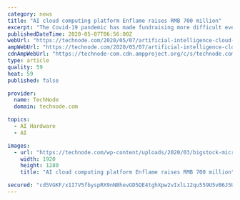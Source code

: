 ```yaml
---
category: news
title: "AI cloud computing platform Enflame raises RMB 700 million"
excerpt: "The Covid-19 pandemic has made fundraising more difficult even for artificial intelligence startups, a sector Beijing strongly supports."
publishedDateTime: 2020-05-07T06:56:00Z
webUrl: "https://technode.com/2020/05/07/artificial-intelligence-cloud-computing-platform-raises-rmb-700-million/"
ampWebUrl: "https://technode.com/2020/05/07/artificial-intelligence-cloud-computing-platform-raises-rmb-700-million/"
cdnAmpWebUrl: "https://technode-com.cdn.ampproject.org/c/s/technode.com/2020/05/07/artificial-intelligence-cloud-computing-platform-raises-rmb-700-million/"
type: article
quality: 59
heat: 59
published: false

provider:
  name: TechNode
  domain: technode.com

topics:
  - AI Hardware
  - AI

images:
  - url: "https://technode.com/wp-content/uploads/2020/03/bigstock-micro-chip-quantum-processor-259779781.jpg"
    width: 1920
    height: 1280
    title: "AI cloud computing platform Enflame raises RMB 700 million"

secured: "cd5VGKF/x1I7V5fbyspRX9nNBhevGD5QE4tghXpw2vIxlL12qu559U5vB6J5UP6bAXAtOdJc8Hq8tn7cw0BFNoG7KNMqxDntJh7daBSIyIosqy4/8c+Iq4Dyo+MPq1e0ZNyR9jjw6MtgjsndqCZN5LNw99xVBcPLRv7K76f3rlM7LdHfTiG50HGbovNOzJpf6ETBbDueUjaiDeg7yABSOqUD5TN1v/CoBptbcJogDCIRmHfnEZwqKDNTx41hIlRtM6KYZ2QZnq3R5nQ6YGXhCMjImUcP6H9jAM0Md2KloCL3R6uBdbOZ2kvdE4RmVjzWd47gDHhNLC5nZeB+dQSGClzNJ4iatW/Fo2kj4KWzgnsrYRxzVn7O/2eIuqMVhjYj001m0PHYS3xTRP4S22F2Z9DXZnI9AQ5xTI9gejL0kMqUXi/vMtuS0eEL86uOcRIjaXPeq/KZ3IcHm8rWvU43f0HM7gSks+bpaFgfrZJBra4=;LE1Ivw7G5zEClLfB+DTgcQ=="
---
```


